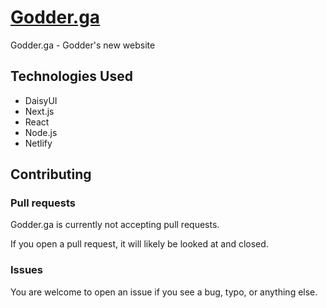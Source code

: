 # [Godder.ga](https://new.godder.ga/)
Godder.ga - Godder's new website

## Technologies Used
* DaisyUI
* Next.js
* React
* Node.js
* Netlify

## Contributing

### Pull requests
Godder.ga is currently not accepting pull requests.

If you open a pull request, it will likely be looked at and closed.

### Issues
You are welcome to open an issue if you see a bug, typo, or anything else.

